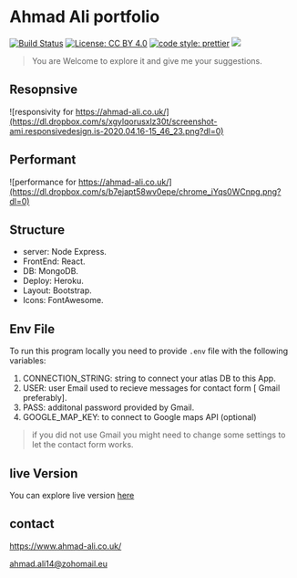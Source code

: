 # Ahmad Ali portfolio

[![Build Status](https://travis-ci.org/aa947/portfolio.svg?branch=master)](https://travis-ci.org/aa947/portfolio) [![License: CC BY 4.0](https://img.shields.io/badge/License-CC%20BY%204.0-lightgrey.svg)](https://creativecommons.org/licenses/by/4.0/) [![code style: prettier](https://img.shields.io/badge/code_style-prettier-ff69b4.svg?style=flat-square)](https://github.com/prettier/prettier) ![](https://david-dm.org/aa947/portfolio.svg)

> You are Welcome to explore it and give me your suggestions.

## Resopnsive

![responsivity for https://ahmad-ali.co.uk/](https://dl.dropbox.com/s/xgylqorusxlz30t/screenshot-ami.responsivedesign.is-2020.04.16-15_46_23.png?dl=0)

## Performant

![performance for https://ahmad-ali.co.uk/](https://dl.dropbox.com/s/b7ejapt58wv0epe/chrome_iYqs0WCnpg.png?dl=0)

## Structure

- server: Node Express.
- FrontEnd: React.
- DB: MongoDB.
- Deploy: Heroku.
- Layout: Bootstrap.
- Icons: FontAwesome.

## Env File

To run this program locally you need to provide `.env` file with the following variables:

1. CONNECTION_STRING: string to connect your atlas DB to this App.
2. USER: user Email used to recieve messages for contact form [ Gmail preferably].
3. PASS: additonal password provided by Gmail. 
4. GOOGLE_MAP_KEY: to connect to Google maps API (optional)

> if you did not use Gmail you might need to change some settings to let the contact form works.


## live Version

You can explore live version [here](http://ahmad-ali.co.uk)

## contact

<https://www.ahmad-ali.co.uk/>

<ahmad.ali14@zohomail.eu>